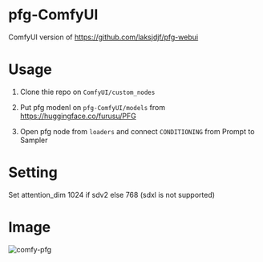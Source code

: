 # pfg-ComfyUI
ComfyUI version of https://github.com/laksjdjf/pfg-webui

# Usage
1. Clone thie repo on ```ComfyUI/custom_nodes```

2. Put pfg modenl on ```pfg-ComfyUI/models``` from https://huggingface.co/furusu/PFG

3. Open pfg node from ```loaders``` and connect ```CONDITIONING``` from Prompt to Sampler

# Setting
Set attention_dim 1024 if sdv2 else 768 (sdxl is not supported)

# Image
![comfy-pfg](https://github.com/laksjdjf/pfg-ComfyUI/assets/22386664/a7fd1b5d-8080-419a-9f1a-f7d564c40298)

